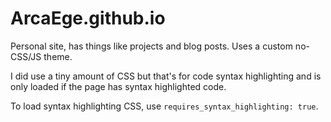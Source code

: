 # ArcaEge.github.io

Personal site, has things like projects and blog posts. Uses a custom no-CSS/JS theme.

I did use a tiny amount of CSS but that's for code syntax highlighting and is only loaded if the page has syntax highlighted code.

To load syntax highlighting CSS, use `requires_syntax_highlighting: true`.
